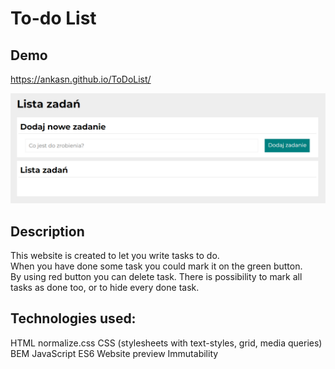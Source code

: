 # To-do List

## Demo 
 https://ankasn.github.io/ToDoList/
 
 ![preview](https://github.com/ankasn/ToDoList/blob/master/image/READMEimage.png)

## Description
This website is created to let you write tasks to do.  
When you have done some task you could mark it on the green button.  
By using red button you can delete task.
There is possibility to mark all tasks as done too, or to hide every done task.


## Technologies used:
HTML
normalize.css
CSS (stylesheets with text-styles, grid, media queries)
BEM
JavaScript ES6
Website preview
Immutability